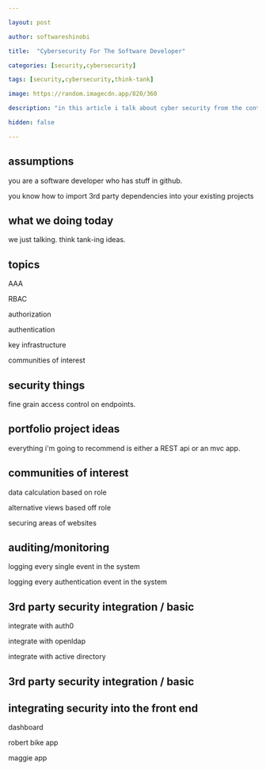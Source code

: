 ```yaml
---

layout: post

author: softwareshinobi

title:  "Cybersecurity For The Software Developer"

categories: [security,cybersecurity]

tags: [security,cybersecurity,think-tank]

image: https://random.imagecdn.app/820/360

description: "in this article i talk about cyber security from the context of a developer. i also share some portfolio project ideas."

hidden: false

---
```


## assumptions

you are a software developer who has stuff in github.

you know how to import 3rd party dependencies into your existing projects

## what we doing today

we just talking. think tank-ing ideas.


## topics

AAA

RBAC

authorization

authentication

key infrastructure

communities of interest

## security things

fine grain access control on endpoints.

## portfolio project ideas

everything i'm going to recommend is either a REST api or an mvc app.

## communities of interest

data calculation based on role

alternative views based off role

securing areas of websites

## auditing/monitoring

logging every single event in the system

logging every authentication event in the system

## 3rd party security integration / basic

integrate with auth0

integrate with openldap

integrate with active directory

## 3rd party security integration / basic

## integrating security into the front end

dashboard

robert bike app

maggie app

## 
